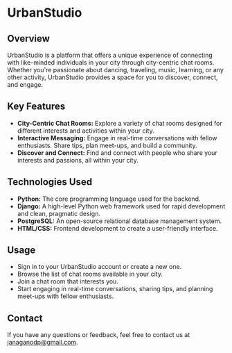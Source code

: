 # UrbanStudio

## Overview
UrbanStudio is a platform that offers a unique experience of connecting with like-minded individuals in your city through city-centric chat rooms. Whether you're passionate about dancing, traveling, music, learning, or any other activity, UrbanStudio provides a space for you to discover, connect, and engage.

## Key Features
- **City-Centric Chat Rooms:** Explore a variety of chat rooms designed for different interests and activities within your city.
- **Interactive Messaging:** Engage in real-time conversations with fellow enthusiasts. Share tips, plan meet-ups, and build a community.
- **Discover and Connect:** Find and connect with people who share your interests and passions, all within your city.

## Technologies Used
- **Python:** The core programming language used for the backend.
- **Django:** A high-level Python web framework used for rapid development and clean, pragmatic design.
- **PostgreSQL:** An open-source relational database management system.
- **HTML/CSS:** Frontend development to create a user-friendly interface.


## Usage
- Sign in to your UrbanStudio account or create a new one.
- Browse the list of chat rooms available in your city.
- Join a chat room that interests you.
- Start engaging in real-time conversations, sharing tips, and planning meet-ups with fellow enthusiasts.


## Contact
If you have any questions or feedback, feel free to contact us at janaganodp@gmail.com.

